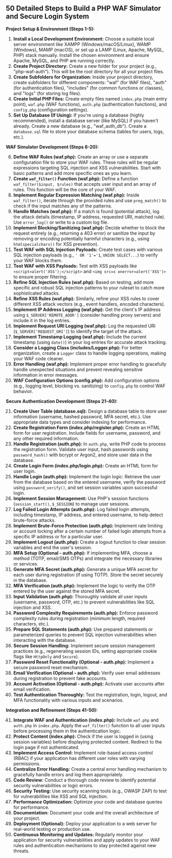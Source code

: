 ## 50 Detailed Steps to Build a PHP WAF Simulator and Secure Login System

**Project Setup & Environment (Steps 1-5):**

1. **Install a Local Development Environment:**  Choose a suitable local server environment like XAMPP (Windows/macOS/Linux), WAMP (Windows), MAMP (macOS), or set up a LAMP (Linux, Apache, MySQL, PHP) stack manually.  Install the chosen environment and ensure Apache, MySQL, and PHP are running correctly.
2. **Create Project Directory:** Create a new folder for your project (e.g., "php-waf-auth").  This will be the root directory for all your project files.
3. **Create Subfolders for Organization:** Inside your project directory, create subfolders for different components: "waf" (for WAF files), "auth" (for authentication files), "includes" (for common functions or classes), and "logs" (for storing log files).
4. **Create Initial PHP Files:** Create empty files named `index.php` (main entry point), `waf.php` (WAF functions), `auth.php` (authentication functions), and `config.php` (configuration settings).
5. **Set Up Database (If Using):**  If you're using a database (highly recommended), install a database server (like MySQL) if you haven't already. Create a new database (e.g., "waf_auth_db").  Create a `database.sql` file to store your database schema (tables for users, logs, etc.).

**WAF Simulator Development (Steps 6-20):**

6. **Define WAF Rules (waf.php):**  Create an array or use a separate configuration file to store your WAF rules.  These rules will be regular expressions targeting SQL injection and XSS vulnerabilities.  Start with basic patterns and add more specific ones as you learn.
7. **Create `waf_filter()` Function (waf.php):** Define a function `waf_filter($input, $rules)` that accepts user input and an array of rules. This function will be the core of your WAF.
8. **Implement Regular Expression Matching (waf.php):** Inside `waf_filter()`, iterate through the provided rules and use `preg_match()` to check if the input matches any of the patterns.
9. **Handle Matches (waf.php):** If a match is found (potential attack), log the attack details (timestamp, IP address, requested URI, matched rule).  Use `error_log()` or write to a custom log file.
10. **Implement Blocking/Sanitizing (waf.php):** Decide whether to block the request entirely (e.g., returning a 403 error) or sanitize the input by removing or encoding potentially harmful characters (e.g., using `htmlspecialchars()` for XSS prevention).
11. **Test WAF with SQL Injection Payloads:**  Create test cases with various SQL injection payloads (e.g., `' OR '1'='1`, `UNION SELECT...`) to verify your WAF blocks them.
12. **Test WAF with XSS Payloads:** Test with XSS payloads like `<script>alert('XSS');</script>` and `<img src=x onerror=alert('XSS')>` to ensure proper filtering.
13. **Refine SQL Injection Rules (waf.php):**  Based on testing, add more specific and robust SQL injection patterns to your ruleset to catch more sophisticated attacks.
14. **Refine XSS Rules (waf.php):**  Similarly, refine your XSS rules to cover different XSS attack vectors (e.g., event handlers, encoded characters).
15. **Implement IP Address Logging (waf.php):**  Get the client's IP address using `$_SERVER['REMOTE_ADDR']` (consider handling proxy servers) and include it in the log entries.
16. **Implement Request URI Logging (waf.php):**  Log the requested URI (`$_SERVER['REQUEST_URI']`) to identify the target of the attack.
17. **Implement Timestamp Logging (waf.php):** Include the current timestamp (using `date()`) in your log entries for accurate attack tracking.
18. **Consider a Logging Class (includes/Logger.php):**  For better organization, create a `Logger` class to handle logging operations, making your WAF code cleaner.
19. **Error Handling (waf.php):** Implement proper error handling to gracefully handle unexpected situations and prevent revealing sensitive information in error messages.
20. **WAF Configuration Options (config.php):** Add configuration options (e.g., logging level, blocking vs. sanitizing) to `config.php` to control WAF behavior.

**Secure Authentication Development (Steps 21-40):**

21. **Create User Table (database.sql):** Design a database table to store user information (username, hashed password, MFA secret, etc.). Use appropriate data types and consider indexing for performance.
22. **Create Registration Form (index.php/register.php):** Create an HTML form for user registration. Include fields for username, password, and any other required information.
23. **Handle Registration (auth.php):**  In `auth.php`, write PHP code to process the registration form. Validate user input, hash passwords using `password_hash()` with bcrypt or Argon2, and store user data in the database.
24. **Create Login Form (index.php/login.php):** Create an HTML form for user login.
25. **Handle Login (auth.php):** Implement the login logic: Retrieve the user from the database based on the entered username, verify the password using `password_verify()`, and set session variables upon successful login.
26. **Implement Session Management:** Use PHP's session functions (`session_start()`, `$_SESSION`) to manage user sessions.
27. **Log Failed Login Attempts (auth.php):**  Log failed login attempts, including timestamp, IP address, and entered username, to help detect brute-force attacks.
28. **Implement Brute-Force Protection (auth.php):** Implement rate limiting or account locking after a certain number of failed login attempts from a specific IP address or for a particular user.
29. **Implement Logout (auth.php):**  Create a logout function to clear session variables and end the user's session.
30. **MFA Setup (Optional - auth.php):**  If implementing MFA, choose a method (TOTP, email/SMS OTPs) and integrate the necessary libraries or services.
31. **Generate MFA Secret (auth.php):**  Generate a unique MFA secret for each user during registration (if using TOTP).  Store the secret securely in the database.
32. **MFA Verification (auth.php):** Implement the logic to verify the OTP entered by the user against the stored MFA secret.
33. **Input Validation (auth.php):**  Thoroughly validate all user inputs (username, password, OTP, etc.) to prevent vulnerabilities like SQL injection and XSS.
34. **Password Complexity Requirements (auth.php):**  Enforce password complexity rules during registration (minimum length, required characters, etc.).
35. **Prepare SQL Statements (auth.php):**  Use prepared statements or parameterized queries to prevent SQL injection vulnerabilities when interacting with the database.
36. **Secure Session Handling:**  Implement secure session management practices (e.g., regenerating session IDs, setting appropriate cookie flags like `HttpOnly` and `Secure`).
37. **Password Reset Functionality (Optional - auth.php):** Implement a secure password reset mechanism.
38. **Email Verification (Optional - auth.php):**  Verify user email addresses during registration to prevent fake accounts.
39. **Account Activation (Optional - auth.php):**  Activate user accounts after email verification.
40. **Test Authentication Thoroughly:** Test the registration, login, logout, and MFA functionality with various inputs and scenarios.

**Integration and Refinement (Steps 41-50):**

41. **Integrate WAF and Authentication (index.php):** Include `waf.php` and `auth.php` in `index.php`. Apply the `waf_filter()` function to all user inputs before processing them in the authentication logic.
42. **Protect Content (index.php):**  Check if the user is logged in (using session variables) before displaying protected content. Redirect to the login page if not authenticated.
43. **Implement Access Control:**  Implement role-based access control (RBAC) if your application has different user roles with varying permissions.
44. **Centralize Error Handling:** Create a central error handling mechanism to gracefully handle errors and log them appropriately.
45. **Code Review:** Conduct a thorough code review to identify potential security vulnerabilities or logic errors.
46. **Security Testing:**  Use security scanning tools (e.g., OWASP ZAP) to test for vulnerabilities like XSS and SQL injection.
47. **Performance Optimization:**  Optimize your code and database queries for performance.
48. **Documentation:**  Document your code and the overall architecture of your project.
49. **Deployment (Optional):**  Deploy your application to a web server for real-world testing or production use.
50. **Continuous Monitoring and Updates:**  Regularly monitor your application for security vulnerabilities and apply updates to your WAF rules and authentication mechanisms to stay protected against new threats.